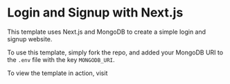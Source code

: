 # Login and Signup with Next.js

This template uses Next.js and MongoDB to create a simple login and signup website.

To use this template, simply fork the repo, and added your MongoDB URI to the `.env` file with the key `MONGODB_URI`.

To view the template in action, visit 

